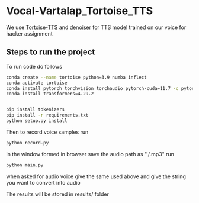 # Vocal-Vartalap_Tortoise_TTS
We use [Tortoise-TTS](https://github.com/neonbjb/tortoise-tts.git) and [denoiser](https://github.com/facebookresearch/denoiser) for  TTS model trained on our voice for hacker assignment


## Steps to run the project

To run code do follows
``` sh
conda create --name tortoise python=3.9 numba inflect
conda activate tortoise
conda install pytorch torchvision torchaudio pytorch-cuda=11.7 -c pytorch -c nvidia
conda install transformers=4.29.2


pip install tokenizers
pip install -r requirements.txt
python setup.py install
```
Then to record voice samples run

```sh
python record.py
```

in the window formed in browser save the audio path as "./<name>.mp3" 
run 
```sh
python main.py
```
when asked for audio voice give the same <name> used above
and give the string you want to convert into audio

The results will be stored in results/ folder



